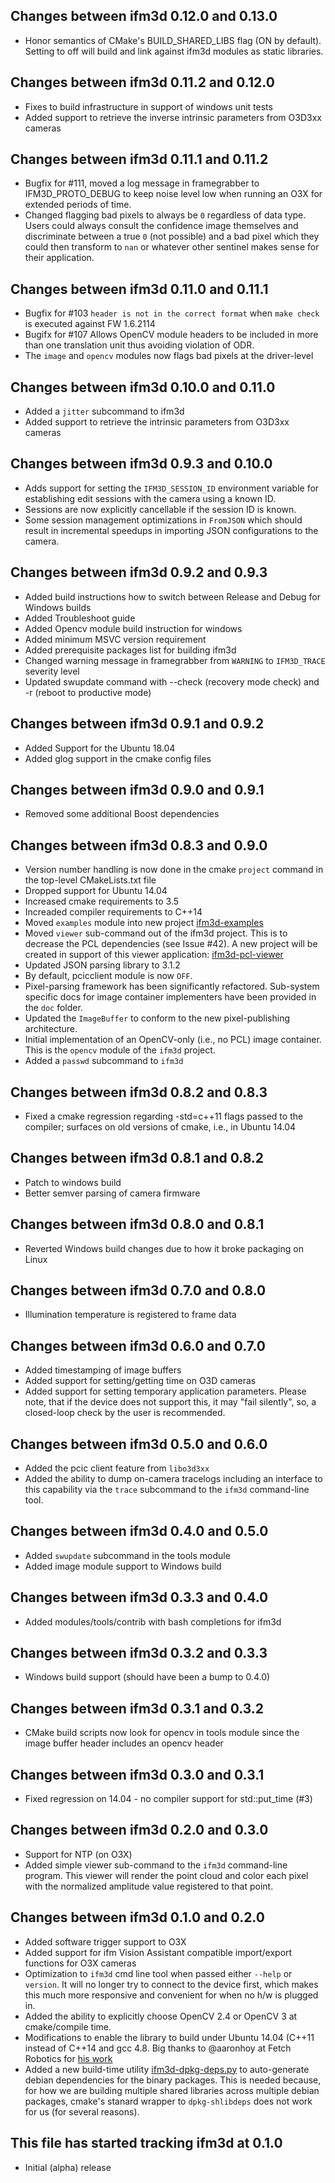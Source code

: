 ## Changes between ifm3d 0.12.0 and 0.13.0
* Honor semantics of CMake's BUILD_SHARED_LIBS flag (ON by default). Setting
  to off will build and link against ifm3d modules as static libraries.

## Changes between ifm3d 0.11.2 and 0.12.0

* Fixes to build infrastructure in support of windows unit tests
* Added support to retrieve the inverse intrinsic parameters from O3D3xx
  cameras

## Changes between ifm3d 0.11.1 and 0.11.2

* Bugfix for #111, moved a log message in framegrabber to IFM3D_PROTO_DEBUG to
  keep noise level low when running an O3X for extended periods of time.
* Changed flagging bad pixels to always be `0` regardless of data type. Users
  could always consult the confidence image themselves and discriminate between
  a true `0` (not possible) and a bad pixel which they could then transform to
  `nan` or whatever other sentinel makes sense for their application.

## Changes between ifm3d 0.11.0 and 0.11.1

* Bugfix for #103 ``header is not in the correct format`` when ``make check`` is
  executed against FW 1.6.2114
* Bugifx for #107 Allows OpenCV module headers to be included in more than one
  translation unit thus avoiding violation of ODR.
* The `image` and `opencv` modules now flags bad pixels at the driver-level

## Changes between ifm3d 0.10.0 and 0.11.0

* Added a `jitter` subcommand to ifm3d
* Added support to retrieve the intrinsic parameters from O3D3xx cameras

## Changes between ifm3d 0.9.3 and 0.10.0

* Adds support for setting the `IFM3D_SESSION_ID` environment variable for
  establishing edit sessions with the camera using a known ID.
* Sessions are now explicitly cancellable if the session ID is known.
* Some session management optimizations in `FromJSON` which should result in
  incremental speedups in importing JSON configurations to the camera.


## Changes between ifm3d 0.9.2 and 0.9.3

* Added build instructions how to switch between Release and Debug
  for Windows builds
* Added Troubleshoot guide
* Added Opencv module build instruction for windows
* Added minimum MSVC version requirement
* Added prerequisite packages list for building ifm3d
* Changed warning message in framegrabber from `WARNING` to `IFM3D_TRACE`
  severity level
* Updated swupdate command with --check (recovery mode check) and -r (reboot to
  productive mode)

## Changes between ifm3d 0.9.1 and 0.9.2

* Added Support for the Ubuntu 18.04
* Added glog support in the cmake config files

## Changes between ifm3d 0.9.0 and 0.9.1

* Removed some additional Boost dependencies

## Changes between ifm3d 0.8.3 and 0.9.0

* Version number handling is now done in the cmake `project` command in the
  top-level CMakeLists.txt file
* Dropped support for Ubuntu 14.04
* Increased cmake requirements to 3.5
* Increaded compiler requirements to C++14
* Moved `examples` module into new project
  [ifm3d-examples](https://github.com/lovepark/ifm3d-examples)
* Moved `viewer` sub-command out of the ifm3d project. This is to decrease the
  PCL dependencies (see Issue #42). A new project will be created in support of
  this viewer application:
  [ifm3d-pcl-viewer](https://github.com/lovepark/ifm3d-pcl-viewer)
* Updated JSON parsing library to 3.1.2
* By default, pcicclient module is now `OFF`.
* Pixel-parsing framework has been significantly refactored. Sub-system
  specific docs for image container implementers have been provided in the
  `doc` folder.
* Updated the `ImageBuffer` to conform to the new pixel-publishing
  architecture.
* Initial implementation of an OpenCV-only (i.e., no PCL) image container. This
  is the `opencv` module of the `ifm3d` project.
* Added a `passwd` subcommand to `ifm3d`

## Changes between ifm3d 0.8.2 and 0.8.3

* Fixed a cmake regression regarding -std=c++11 flags passed to the compiler;
  surfaces on old versions of cmake, i.e., in Ubuntu 14.04

## Changes between ifm3d 0.8.1 and 0.8.2

* Patch to windows build
* Better semver parsing of camera firmware

## Changes between ifm3d 0.8.0 and 0.8.1

* Reverted Windows build changes due to how it broke packaging on Linux

## Changes between ifm3d 0.7.0 and 0.8.0

* Illumination temperature is registered to frame data

## Changes between ifm3d 0.6.0 and 0.7.0

* Added timestamping of image buffers
* Added support for setting/getting time on O3D cameras
* Added support for setting temporary application parameters. Please note, that
  if the device does not support this, it may "fail silently", so, a
  closed-loop check by the user is recommended.

## Changes between ifm3d 0.5.0 and 0.6.0

* Added the pcic client feature from `libo3d3xx`
* Added the ability to dump on-camera tracelogs including an interface to this
  capability via the `trace` subcommand to the `ifm3d` command-line tool.

## Changes between ifm3d 0.4.0 and 0.5.0

* Added `swupdate` subcommand in the tools module
* Added image module support to Windows build

## Changes between ifm3d 0.3.3 and 0.4.0

* Added modules/tools/contrib with bash completions for ifm3d

## Changes between ifm3d 0.3.2 and 0.3.3

* Windows build support (should have been a bump to 0.4.0)

## Changes between ifm3d 0.3.1 and 0.3.2

* CMake build scripts now look for opencv in tools module since the image
  buffer header includes an opencv header

## Changes between ifm3d 0.3.0 and 0.3.1

* Fixed regression on 14.04 - no compiler support for std::put_time (#3)

## Changes between ifm3d 0.2.0 and 0.3.0

* Support for NTP (on O3X)
* Added simple viewer sub-command to the `ifm3d` command-line program. This
  viewer will render the point cloud and color each pixel with the normalized
  amplitude value registered to that point.

## Changes between ifm3d 0.1.0 and 0.2.0

* Added software trigger support to O3X
* Added support for ifm Vision Assistant compatible import/export functions for
  O3X cameras
* Optimization to `ifm3d` cmd line tool when passed either `--help` or
  `version`. It will no longer try to connect to the device first, which makes
  this much more responsive and convenient for when no h/w is plugged in.
* Added the ability to explicitly choose OpenCV 2.4 or OpenCV 3 at
  cmake/compile time.
* Modifications to enable the library to build under Ubuntu 14.04 (C++11
  instead of C++14 and gcc 4.8. Big thanks to @aaronhoy at Fetch Robotics for
  [his work](https://github.com/aaronhoy/ifm3d/commit/b2e894e3a4f4afc227b7d33993f0a85e4078d513)
* Added a new build-time utility
  [ifm3d-dpkg-deps.py](cmake/utils/ifm3d-dpkg-deps.py.in) to auto-generate
  debian dependencies for the binary packages. This is needed because, for how
  we are building multiple shared libraries across multiple debian packages,
  cmake's stanard wrapper to `dpkg-shlibdeps` does not work for us (for several
  reasons).

## This file has started tracking ifm3d at 0.1.0

* Initial (alpha) release
